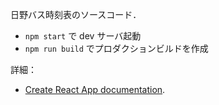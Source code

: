 日野バス時刻表のソースコード．

- `npm start` で dev サーバ起動
- `npm run build` でプロダクションビルドを作成

詳細：
- [Create React App documentation](https://facebook.github.io/create-react-app/docs/getting-started).
